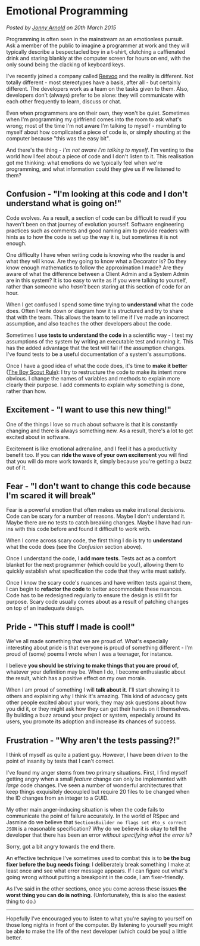 # Emotional Programming
<!--- software -->
*Posted by [Jonny Arnold](/) on 20th March 2015*

Programming is often seen in the mainstream as an emotionless pursuit. Ask a member of the public to imagine a programmer at work and they will typically describe a bespectacled boy in a t-shirt, clutching a caffienated drink and staring blankly at the computer screen for hours on end, with the only sound being the clacking of keyboard keys.

I've recently joined a company called [Reevoo](http://reevoo.github.io/about/) and the reality is different. Not totally different - most stereotypes have a basis, after all - but certainly different. The developers work as a team on the tasks given to them. Also, developers don't (always) prefer to be alone: they will communicate with each other frequently to learn, discuss or chat.

Even when programmers are on their own, they won't be quiet. Sometimes when I'm programming my girlfriend comes into the room to ask what's wrong; most of the time I'm not aware I'm talking to myself - mumbling to myself about how complicated a piece of code is, or simply shouting at the computer because "this was the easy bit".

And there's the thing - *I'm not aware I'm talking to myself*. I'm venting to the world how I feel about a piece of code and I don't listen to it. This realisation got me thinking: what emotions do we typically feel when we're programming, and what information could they give us if we listened to them?

## Confusion - "I'm looking at this code and I don't understand what is going on!"

Code evolves. As a result, a section of code can be difficult to read if you haven't been on that journey of evolution yourself. Software engineering practices such as comments and good naming aim to provide readers with hints as to how the code is set up the way it is, but sometimes it is not enough. 

One difficulty I have when writing code is knowing who the reader is and what they will know. Are they going to know what a Decorator is? Do they know enough mathematics to follow the approximation I made? Are they aware of what the difference between a Client Admin and a System Admin are in this system? It is too easy to write as if you were talking to yourself, rather than someone who *hasn't* been staring at this section of code for an hour.

When I get confused I spend some time trying to **understand** what the code does. Often I write down or diagram how it is structured and try to share that with the team. This allows the team to tell me if I've made an incorrect assumption, and also teaches the other developers about the code.

Sometimes I **use tests to understand the code** in a scientific way - I test my assumptions of the system by writing an executable test and running it. This has the added advantage that the test will fail if the assumption changes. I've found tests to be a useful documentation of a system's assumptions.

Once I have a good idea of what the code does, it's time to **make it better** ([The Boy Scout Rule](http://programmer.97things.oreilly.com/wiki/index.php/The_Boy_Scout_Rule)): I try to restructure the code to make its intent more obvious. I change the names of variables and methods to explain more clearly their purpose. I add comments to explain *why* something is done, rather than how. 

## Excitement - "I want to use this new thing!"

One of the things I love so much about software is that it is constantly changing and there is always something new. As a result, there's a lot to get excited about in software.

Excitement is like emotional adrenaline, and I feel it has a productivity benefit too. If you can **ride the wave of your own excitement** you will find that you will do more work towards it, simply because you're getting a buzz out of it.

## Fear - "I don't want to change this code because I'm scared it will break"

Fear is a powerful emotion that often makes us make irrational decisions. Code can be scary for a number of reasons. Maybe I don't understand it. Maybe there are no tests to catch breaking changes. Maybe I have had run-ins with this code before and found it difficult to work with.

When I come across scary code, the first thing I do is try to **understand** what the code does (see the *Confusion* section above).

Once I understand the code, I **add more tests**. Tests act as a comfort blanket for the next programmer (which could be you!), allowing them to quickly establish what specification the code that they write must satisfy.

Once I know the scary code's nuances and have written tests against them, I can begin to  **refactor the code** to better accommodate these nuances. Code has to be redesigned regularly to ensure the design is still fit for purpose. Scary code usually comes about as a result of patching changes on top of an inadequate design.

## Pride - "This stuff I made is cool!"

We've all made something that we are proud of. What's especially interesting about pride is that everyone is proud of something different - I'm proud of (some) poems I wrote when I was a teenager, for instance.

I believe **you should be striving to make things that you are proud of**, whatever your definition may be. When I do, I become enthusiastic about the result, which has a positive effect on my own morale.

When I am proud of something I will **talk about it**. I'll start showing it to others and explaining why I think it's amazing. This kind of advocacy gets other people excited about your work; they may ask questions about how you did it, or they might ask how they can get their hands on it themselves. By building a buzz around your project or system, especially around its users, you promote its adoption and increase its chances of success.

## Frustration - "Why aren't the tests passing?!"

I think of myself as quite a patient guy. However, I have been driven to the point of insanity by tests that I can't correct. 

I've found my anger stems from two primary situations. First, I find myself getting angry when a small *feature* change can only be implemented with *large* code changes. I've seen a number of wonderful architectures that keep things exquisitely decoupled but require 20 files to be changed when the ID changes from an integer to a GUID.

My other main anger-inducing situation is when the code fails to communicate the point of failure accurately. In the world of RSpec and Jasmine do we believe that `SectionsBuilder no flags set #to_s correct JSON` is a reasonable specification? Why do we believe it is okay to tell the developer that there has been an error *without specifying what the error is*?

Sorry, got a bit angry towards the end there.

An effective technique I've sometimes used to combat this is to **be the bug fixer before the bug needs fixing**: I deliberately break something I make at least once and see what error message appears. If I can figure out what's going wrong without putting a breakpoint in the code, I am fixer-friendly.

As I've said in the other sections, once you come across these issues **the worst thing you can do is nothing**. (Unfortunately, this is also the easiest thing to do.)

---

Hopefully I've encouraged you to listen to what you're saying to yourself on those long nights in front of the computer. By listening to yourself you might be able to make the life of the next developer (which could be you) a little better.
